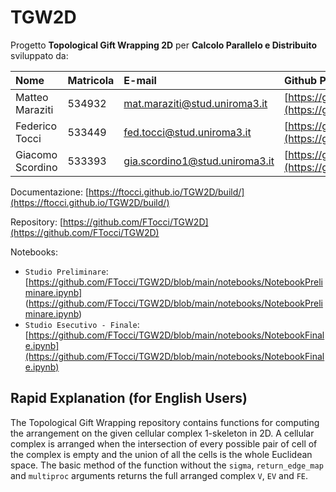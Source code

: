 # TGW2D

Progetto **Topological Gift Wrapping 2D** per **Calcolo Parallelo e Distribuito** sviluppato da:

| Nome | Matricola | E-mail | Github Profile |  
|:---|:---|:---|:---|  
| Matteo Maraziti | 534932 | mat.maraziti@stud.uniroma3.it | [https://github.com/matteomaraziti](https://github.com/matteomaraziti)|  
| Federico Tocci | 533449 | fed.tocci@stud.uniroma3.it | [https://github.com/FTocci](https://github.com/FTocci) |  
| Giacomo Scordino | 533393 | gia.scordino1@stud.uniroma3.it | [https://github.com/GiacomoScordino](https://github.com/GiacomoScordino)| 

Documentazione: [https://ftocci.github.io/TGW2D/build/](https://ftocci.github.io/TGW2D/build/)  

Repository: [https://github.com/FTocci/TGW2D](https://github.com/FTocci/TGW2D)

Notebooks:
 - `Studio Preliminare`: [https://github.com/FTocci/TGW2D/blob/main/notebooks/NotebookPreliminare.ipynb] (https://github.com/FTocci/TGW2D/blob/main/notebooks/NotebookPreliminare.ipynb)
 - `Studio Esecutivo - Finale`: [https://github.com/FTocci/TGW2D/blob/main/notebooks/NotebookFinale.ipynb](https://github.com/FTocci/TGW2D/blob/main/notebooks/NotebookFinale.ipynb)
 

## Rapid Explanation (for English Users)

The Topological Gift Wrapping repository contains functions for computing the arrangement on the given cellular complex 1-skeleton in 2D.
A cellular complex is arranged when the intersection of every possible pair of cell
of the complex is empty and the union of all the cells is the whole Euclidean space.
The basic method of the function without the `sigma`, `return_edge_map` and `multiproc` arguments
returns the full arranged complex `V`, `EV` and `FE`.
